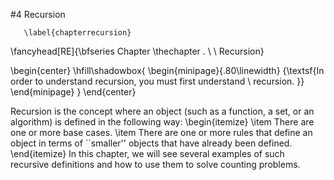 #4 Recursion

       \label{chapterrecursion}
\fancyhead[RE]{\bfseries Chapter \thechapter . \ \ Recursion}

\begin{center}
\hfill\shadowbox{
  \begin{minipage}{.80\linewidth}
    {\textsf{In order to understand recursion, you must first 
             understand \\ recursion.
      }}
  \end{minipage}
}
\end{center}

Recursion is the concept where an object (such as a function, 
a set, or an algorithm) is defined in the following way: 
\begin{itemize} 
\item There are one or more base cases. 
\item There are one or more rules that define an object in terms of 
      ``smaller'' objects that have already been defined. 
\end{itemize} 
In this chapter, we will see several examples of such recursive 
definitions and how to use them to solve counting problems. 

